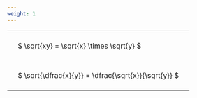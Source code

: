 ```yaml
---
weight: 1
---
```


<style type="text/css">
#T_706da th.col_heading {
  text-align: left;
  font-size: 1em;
}
#T_706da td {
  text-align: left;
  font-size: 1em;
  padding: 1.5em;
}
</style>
<table id="T_706da">
  <thead>
  </thead>
  <tbody>
    <tr>
      <td id="T_706da_row0_col0" class="data row0 col0" >$ \sqrt{xy} = \sqrt{x} \times \sqrt{y} $</td>
    </tr>
    <tr>
      <td id="T_706da_row1_col0" class="data row1 col0" >$ \sqrt{\dfrac{x}{y}} = \dfrac{\sqrt{x}}{\sqrt{y}} $</td>
    </tr>
  </tbody>
</table>
